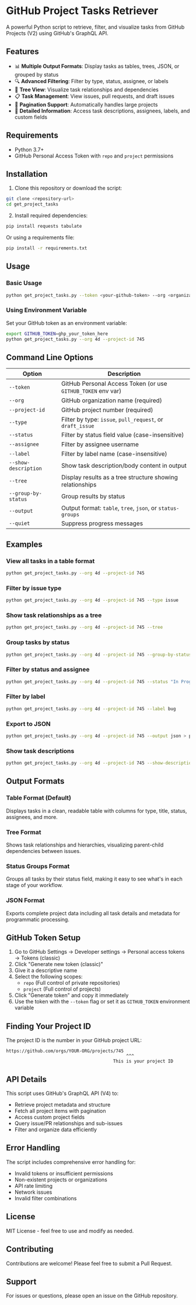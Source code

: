 # GitHub Project Tasks Retriever

A powerful Python script to retrieve, filter, and visualize tasks from GitHub Projects (V2) using GitHub's GraphQL API.

## Features

- 📊 **Multiple Output Formats**: Display tasks as tables, trees, JSON, or grouped by status
- 🔍 **Advanced Filtering**: Filter by type, status, assignee, or labels
- 🌲 **Tree View**: Visualize task relationships and dependencies
- 📋 **Task Management**: View issues, pull requests, and draft issues
- 🔄 **Pagination Support**: Automatically handles large projects
- 📝 **Detailed Information**: Access task descriptions, assignees, labels, and custom fields

## Requirements

- Python 3.7+
- GitHub Personal Access Token with `repo` and `project` permissions

## Installation

1. Clone this repository or download the script:
```bash
git clone <repository-url>
cd get_project_tasks
```

2. Install required dependencies:
```bash
pip install requests tabulate
```

Or using a requirements file:
```bash
pip install -r requirements.txt
```

## Usage

### Basic Usage

```bash
python get_project_tasks.py --token <your-github-token> --org <organization> --project-id <project-number>
```

### Using Environment Variable

Set your GitHub token as an environment variable:
```bash
export GITHUB_TOKEN=ghp_your_token_here
python get_project_tasks.py --org 4d --project-id 745
```

## Command Line Options

| Option | Description |
|--------|-------------|
| `--token` | GitHub Personal Access Token (or use `GITHUB_TOKEN` env var) |
| `--org` | GitHub organization name (required) |
| `--project-id` | GitHub project number (required) |
| `--type` | Filter by type: `issue`, `pull_request`, or `draft_issue` |
| `--status` | Filter by status field value (case-insensitive) |
| `--assignee` | Filter by assignee username |
| `--label` | Filter by label name (case-insensitive) |
| `--show-description` | Show task description/body content in output |
| `--tree` | Display results as a tree structure showing relationships |
| `--group-by-status` | Group results by status |
| `--output` | Output format: `table`, `tree`, `json`, or `status-groups` |
| `--quiet` | Suppress progress messages |

## Examples

### View all tasks in a table format
```bash
python get_project_tasks.py --org 4d --project-id 745
```

### Filter by issue type
```bash
python get_project_tasks.py --org 4d --project-id 745 --type issue
```

### Show task relationships as a tree
```bash
python get_project_tasks.py --org 4d --project-id 745 --tree
```

### Group tasks by status
```bash
python get_project_tasks.py --org 4d --project-id 745 --group-by-status
```

### Filter by status and assignee
```bash
python get_project_tasks.py --org 4d --project-id 745 --status "In Progress" --assignee username
```

### Filter by label
```bash
python get_project_tasks.py --org 4d --project-id 745 --label bug
```

### Export to JSON
```bash
python get_project_tasks.py --org 4d --project-id 745 --output json > project_tasks.json
```

### Show task descriptions
```bash
python get_project_tasks.py --org 4d --project-id 745 --show-description
```

## Output Formats

### Table Format (Default)
Displays tasks in a clean, readable table with columns for type, title, status, assignees, and more.

### Tree Format
Shows task relationships and hierarchies, visualizing parent-child dependencies between issues.

### Status Groups Format
Groups all tasks by their status field, making it easy to see what's in each stage of your workflow.

### JSON Format
Exports complete project data including all task details and metadata for programmatic processing.

## GitHub Token Setup

1. Go to GitHub Settings → Developer settings → Personal access tokens → Tokens (classic)
2. Click "Generate new token (classic)"
3. Give it a descriptive name
4. Select the following scopes:
   - `repo` (Full control of private repositories)
   - `project` (Full control of projects)
5. Click "Generate token" and copy it immediately
6. Use the token with the `--token` flag or set it as `GITHUB_TOKEN` environment variable

## Finding Your Project ID

The project ID is the number in your GitHub project URL:
```
https://github.com/orgs/YOUR-ORG/projects/745
                                              ^^^
                                         This is your project ID
```

## API Details

This script uses GitHub's GraphQL API (V4) to:
- Retrieve project metadata and structure
- Fetch all project items with pagination
- Access custom project fields
- Query issue/PR relationships and sub-issues
- Filter and organize data efficiently

## Error Handling

The script includes comprehensive error handling for:
- Invalid tokens or insufficient permissions
- Non-existent projects or organizations
- API rate limiting
- Network issues
- Invalid filter combinations

## License

MIT License - feel free to use and modify as needed.

## Contributing

Contributions are welcome! Please feel free to submit a Pull Request.

## Support

For issues or questions, please open an issue on the GitHub repository.

